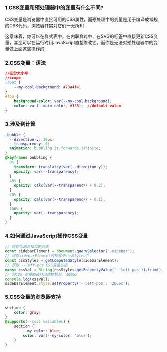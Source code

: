### 1.CSS变量和预处理器中的变量有什么不同?

CSS变量是浏览器中直接可用的CSS属性，而预处理中的变量是用于编译成常规的CSS代码，浏览器其实对它们一无所知.

这意味着，你可以在样式表中，在内联样式中，在SVG的标签中直接更新CSS变量，甚至可以在运行时用JavaScript直接修改它。而你是无法对预处理器中的变量做上面这些操作的.

### 2.CSS变量：语法

```css
//区分大小写
//scope
:root {
    --my-cool-background: #73a4f4;
}
#foo {
    background-color: var(--my-cool-background);
    color: var(--main-color, #333);	 //default value
}
```

### 3.涉及到计算

```css
.bubble {
  --direction-y: 30px;
  --transparency: 0;
  animation: bubbling 3s forwards infinite;
}
@keyframes bubbling {
  0% {
    transform: translatey(var(--direction-y));
    opacity: var(--transparency);
  }
  40% {
    opacity: calc(var(--transparency) + 0.2);
  }
  70% {
    opacity: calc(var(--transparency) + 0.1);
  }
  100% {
    opacity: var(--transparency);
  }
}
```

### 4.如何通过JavaScript操作CSS变量

```javascript
// 缓存你即将操纵的元素
const sidebarElement = document.querySelector('.sidebar');
// 缓存sidebarElement的样式于cssStyles中
const cssStyles = getComputedStyle(sidebarElement);
// 获取 --left-pos CSS变量的值
const cssVal = String(cssStyles.getPropertyValue('--left-pos')).trim();
// 将CSS 变量的值打印到控制台: 100px
console.log(cssVal);
sidebarElement.style.setProperty('--left-pos', '200px');
```

### 5.CSS变量的浏览器支持

```css
section {
    color: gray;
}
@supports(--css: variables) {
    section {
        --my-color: blue;
        color: var(--my-color, 'blue');
    }
}
```

